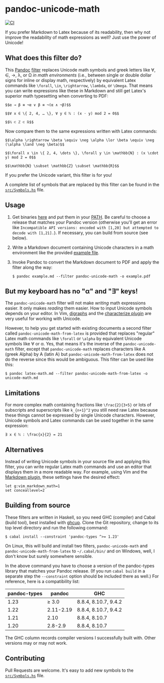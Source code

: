 # pandoc-unicode-math

[![CI](https://github.com/marhop/pandoc-unicode-math/actions/workflows/ci.yml/badge.svg)](https://github.com/marhop/pandoc-unicode-math/actions/workflows/ci.yml)

If you prefer Markdown to Latex because of its readability, then why not
improve the readability of math expressions as well? Just use the power of
Unicode!

## What does this filter do?

This [Pandoc] [filter] replaces Unicode math symbols and greek letters like ∀,
∈, →, λ, or Ω *in math environments* (i.e., between single or double dollar
signs for inline or display math, respectively) by equivalent Latex commands
like `\forall`, `\in`, `\rightarrow`, `\lambda`, or `\Omega`. That means you can
write expressions like these in Markdown and still get Latex's superior math
typesetting when converting to PDF:

    $$α → β ≡ ¬α ∨ β ≡ ¬(α ∧ ¬β)$$

    $$∀ x ∈ \{ 2, 4, … \}, ∀ y ∈ ℕ : (x ⋅ y) mod 2 = 0$$

    $$ℕ ⊂ ℤ ⊂ ℝ$$

Now compare them to the same expressions written with Latex commands:

    $$\alpha \rightarrow \beta \equiv \neg \alpha \lor \beta \equiv \neg (\alpha \land \neg \beta)$$

    $$\forall x \in \{ 2, 4, \dots \}, \forall y \in \mathbb{N} : (x \cdot y) mod 2 = 0$$

    $$\mathbb{N} \subset \mathbb{Z} \subset \mathbb{R}$$

If you prefer the Unicode variant, this filter is for you!

A complete list of symbols that are replaced by this filter can be found in the
[`src/Symbols.hs`](src/Symbols.hs) file.

[Pandoc]: https://pandoc.org/
[filter]: https://pandoc.org/filters.html

## Usage

 1. Get binaries [here][releases] and put them in your [PATH]. Be careful to
    choose a release that matches your Pandoc version (otherwise you'll get an
    error like `Incompatible API versions: encoded with [1,20] but attempted to
    decode with [1,21].`). If necessary, you can build from source (see below).
 2. Write a Markdown document containing Unicode characters in a math
    environment like the provided [example file](example.md).
 3. Invoke Pandoc to convert the Markdown document to PDF and apply the filter
    along the way:

        $ pandoc example.md --filter pandoc-unicode-math -o example.pdf

[releases]: https://github.com/marhop/pandoc-unicode-math/releases
[PATH]: https://en.wikipedia.org/wiki/PATH_(variable)

## But my keyboard has no "α" and "∃" keys!

The `pandoc-unicode-math` filter will not make *writing* math expressions
easier. It only makes *reading* them easier. How to input Unicode symbols
depends on your editor. In Vim, [digraphs] and the [characterize plugin] are
very useful for working with Unicode.

However, to help you get started with existing documents a second filter called
`pandoc-unicode-math-from-latex` is provided that replaces "regular" Latex math
commands like `\forall` or `\alpha` by equivalent Unicode symbols like ∀ or α.
Yes, that means it's the inverse of the `pandoc-unicode-math` filter, except
that `pandoc-unicode-math` replaces characters like Α (greek Alpha) by A (latin
A) but `pandoc-unicode-math-from-latex` does not do the reverse since this would
be ambiguous. This filter can be used like this:

    $ pandoc latex-math.md --filter pandoc-unicode-math-from-latex -o unicode-math.md

[digraphs]: http://vimdoc.sourceforge.net/htmldoc/digraph.html
[characterize plugin]: https://github.com/tpope/vim-characterize

## Limitations

For more complex math containing fractions like `\frac{2}{3+5}` or lots of
subscripts and superscripts like `k_{n+1}^2` you still need raw Latex because
these things cannot be expressed by single Unicode characters. However,
Unicode symbols and Latex commands can be used together in the same
expression:

    ∃ x ∈ ℕ : \frac{x}{2} = 21

## Alternatives

Instead of writing Unicode symbols in your source file and applying this filter,
you can write regular Latex math commands and use an editor that displays them
in a more readable way. For example, using Vim and the [Markdown plugin], these
settings have the desired effect:

    let g:vim_markdown_math=1
    set conceallevel=2

[Markdown plugin]: https://github.com/plasticboy/vim-markdown

## Building from source

These filters are written in Haskell, so you need GHC (compiler) and Cabal
(build tool), best installed with [ghcup]. Clone the Git repository, change to
its top level directory and run the following command:

    $ cabal install --constraint 'pandoc-types ^>= 1.23'

On Linux, this will build and install two filters, `pandoc-unicode-math` and
`pandoc-unicode-math-from-latex` to `~/.cabal/bin/` and on Windows, well, I
don't know but surely somewhere sensible.

In the above command you have to choose a version of the pandoc-types library
that matches your Pandoc release. (If you run `cabal build` in a separate step
the `--constraint` option should be included there as well.) For reference, here
is a compatibility list:

pandoc-types | pandoc    | GHC
-------------|-----------|---------------------
1.23         | ≥ 3.0     | 8.8.4, 8.10.7, 9.4.2
1.22         | 2.11-2.19 | 8.8.4, 8.10.7, 9.4.2
1.21         | 2.10      | 8.8.4, 8.10.7
1.20         | 2.8-2.9   | 8.8.4, 8.10.7

The GHC column records compiler versions I successfully built with. Other
versions may or may not work.

[ghcup]: https://www.haskell.org/ghcup/

## Contributing

Pull Requests are welcome. It's easy to add new symbols to the
[`src/Symbols.hs`](src/Symbols.hs) file.

